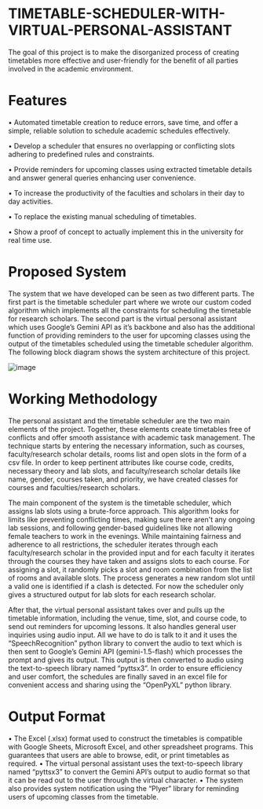 # TIMETABLE-SCHEDULER-WITH-VIRTUAL-PERSONAL-ASSISTANT
The goal of this project is to make the disorganized process of creating timetables more effective and user-friendly for the benefit of all parties involved in the academic environment.
# Features
• Automated timetable creation to reduce errors, save time, and offer a simple, reliable solution to schedule academic schedules effectively.

• Develop a scheduler that ensures no overlapping or conflicting slots adhering to predefined rules and constraints.

• Provide reminders for upcoming classes using extracted timetable details and answer general queries enhancing user convenience.

• To increase the productivity of the faculties and scholars in their day to day activities.

• To replace the existing manual scheduling of timetables.

• Show a proof of concept to actually implement this in the university for real time use.

# Proposed System
The system that we have developed can be seen as two different parts. The first part is the timetable scheduler part where we wrote our custom coded algorithm which implements all the constraints for scheduling the timetable for research scholars. The second part is the virtual personal assistant which uses Google’s Gemini API as it’s backbone and also has the additional function of providing reminders to the user for upcoming classes using the output of the timetables scheduled using the timetable scheduler algorithm. The following block diagram shows the system architecture of this project.

![image](https://github.com/user-attachments/assets/26acfe1b-baef-4bb3-acfa-ee3a62e5c912)

# Working Methodology
The personal assistant and the timetable scheduler are the two main elements of the
project. Together, these elements create timetables free of conflicts and offer smooth assistance
with academic task management. The technique starts by entering the necessary information, such
as courses, faculty/research scholar details, rooms list and open slots in the form of a csv file. In
order to keep pertinent attributes like course code, credits, necessary theory and lab slots, and
faculty/research scholar details like name, gender, courses taken, and priority, we have created
classes for courses and faculties/research scholars.

The main component of the system is the timetable scheduler, which assigns lab slots
using a brute-force approach. This algorithm looks for limits like preventing conflicting times,
making sure there aren't any ongoing lab sessions, and following gender-based guidelines like not
allowing female teachers to work in the evenings. While maintaining fairness and adherence to all
restrictions, the scheduler iterates through each faculty/research scholar in the provided input and
for each faculty it iterates through the courses they have taken and assigns slots to each course.
For assigning a slot, it randomly picks a slot and room combination from the list of rooms and
available slots. The process generates a new random slot until a valid one is identified if a clash is
detected. For now the scheduler only gives a structured output for lab slots for each research
scholar.

After that, the virtual personal assistant takes over and pulls up the timetable information,
including the venue, time, slot, and course code, to send out reminders for upcoming lessons. It
also handles general user inquiries using audio input. All we have to do is talk to it and it uses the
“SpeechRecognition” python library to convert the audio to text which is then sent to Google’s
Gemini API (gemini-1.5-flash) which processes the prompt and gives its output. This output is
then converted to audio using the text-to-speech library named “pyttsx3”. In order to ensure
efficiency and user comfort, the schedules are finally saved in an excel file for convenient access
and sharing using the “OpenPyXL” python library.

# Output Format
• The Excel (.xlsx) format used to construct the timetables is compatible with Google
Sheets, Microsoft Excel, and other spreadsheet programs. This guarantees that users
are able to browse, edit, or print timetables as required.
• The virtual personal assistant uses the text-to-speech library named “pyttsx3” to
convert the Gemini API’s output to audio format so that it can be read out to the user
through the virtual character.
• The system also provides system notification using the “Plyer” library for reminding
users of upcoming classes from the timetable.
